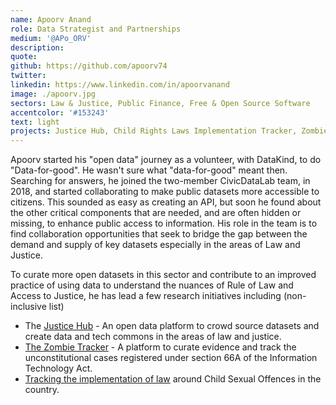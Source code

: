 ```yaml
---
name: Apoorv Anand
role: Data Strategist and Partnerships
medium: '@APo_ORV'
description:
quote:
github: https://github.com/apoorv74
twitter:
linkedin: https://www.linkedin.com/in/apoorvanand
image: ./apoorv.jpg
sectors: Law & Justice, Public Finance, Free & Open Source Software
accentcolor: '#153243'
text: light
projects: Justice Hub, Child Rights Laws Implementation Tracker, Zombie Tracker
---
```


Apoorv started his "open data" journey as a volunteer, with DataKind, to do "Data-for-good". He wasn't sure what "data-for-good" meant then. Searching for answers, he joined the two-member CivicDataLab team, in 2018, and started collaborating to make public datasets more accessible to citizens. This sounded as easy as creating an API, but soon he found about the other critical components that are needed, and are often hidden or missing, to enhance public access to information. His role in the team is to find collaboration opportunities that seek to bridge the gap between the demand and supply of key datasets especially in the areas of Law and Justice. 

To curate more open datasets in this sector and contribute to an improved practice of using data to understand the nuances of Rule of Law and Access to Justice, he has lead a few research initiatives including (non-inclusive list)

- The [Justice Hub](justicehub.in/) - An open data platform to crowd source datasets and create data and tech commons in the areas of law and justice. 
- [The Zombie Tracker](zombietracker.in/) - A platform to curate evidence and track the unconstitutional cases registered under section 66A of the Information Technology Act.
- [Tracking the implementation of law](https://civicdatalab.in/website-new/work/lawandjustice/childrights/) around Child Sexual Offences in the country. 